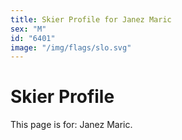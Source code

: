 ```yaml
---
title: Skier Profile for Janez Maric
sex: "M"
id: "6401"
image: "/img/flags/slo.svg" 
---
```


# Skier Profile

This page is for: Janez Maric.
    